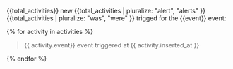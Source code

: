{{total_activities}} new {{total_activities | pluralize: "alert", "alerts" }} {{total_activities | pluralize: "was", "were" }} trigged for the {{event}} event:

{% for activity in activities %}

<blockquote>
{{ activity.event}} event triggered at {{ activity.inserted_at
 }}
</blockquote>
{% endfor %}